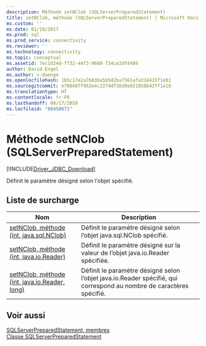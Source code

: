 ```yaml
---
description: Méthode setNClob (SQLServerPreparedStatement)
title: setNClob, méthode (SQLServerPreparedStatement) | Microsoft Docs
ms.custom: ''
ms.date: 01/19/2017
ms.prod: sql
ms.prod_service: connectivity
ms.reviewer: ''
ms.technology: connectivity
ms.topic: conceptual
ms.assetid: 7ec1d24d-f732-44f3-9608-734ce2df4489
author: David-Engel
ms.author: v-daenge
ms.openlocfilehash: 165c17e2a7b63ba5b5d2ba7561afa318415f1e81
ms.sourcegitcommit: e700497f962e4c2274df16d9e651059b42ff1a10
ms.translationtype: HT
ms.contentlocale: fr-FR
ms.lasthandoff: 08/17/2020
ms.locfileid: "88458671"
---
```

# <a name="setnclob-method-sqlserverpreparedstatement"></a>Méthode setNClob (SQLServerPreparedStatement)
[!INCLUDE[Driver_JDBC_Download](../../../includes/driver_jdbc_download.md)]

  Définit le paramètre désigné selon l'objet spécifié.  
  
## <a name="overload-list"></a>Liste de surcharge  
  
|Nom|Description|  
|----------|-----------------|  
|[setNClob, méthode &#40;int, java.sql.NClob&#41;](../../../connect/jdbc/reference/setnclob-method-int-java-sql-nclob.md)|Définit le paramètre désigné selon l’objet java.sql.NClob spécifié.|  
|[setNClob, méthode &#40;int, java.io.Reader&#41;](../../../connect/jdbc/reference/setnclob-method-int-java-io-reader.md)|Définit le paramètre désigné sur la valeur de l’objet java.io.Reader spécifiée.|  
|[setNClob, méthode &#40;int, java.io.Reader, long&#41;](../../../connect/jdbc/reference/setnclob-method-int-java-io-reader-long.md)|Définit le paramètre désigné selon l’objet java.io.Reader spécifié, qui correspond au nombre de caractères spécifié.|  
  
## <a name="see-also"></a>Voir aussi  
 [SQLServerPreparedStatement, membres](../../../connect/jdbc/reference/sqlserverpreparedstatement-members.md)   
 [Classe SQLServerPreparedStatement](../../../connect/jdbc/reference/sqlserverpreparedstatement-class.md)  
  
  

